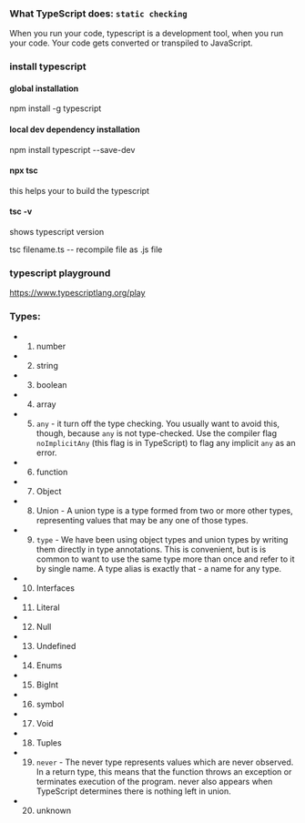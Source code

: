 ### What TypeScript does: `static checking`

When you run your code, typescript is a development tool, when you run your code. Your code gets converted or transpiled to JavaScript.

### install typescript

#### global installation

npm install -g typescript

#### local dev dependency installation

npm install typescript --save-dev

#### npx tsc

this helps your to build the typescript

#### tsc -v

shows typescript version

tsc filename.ts -- recompile file as .js file

### typescript playground

https://www.typescriptlang.org/play

### Types:

- 1. number
- 2. string
- 3. boolean
- 4. array
- 5. `any` - it turn off the type checking. You usually want to avoid this, though, because `any` is not
     type-checked. Use the compiler flag `noImplicitAny` (this flag is in TypeScript) to flag any implicit `any` as an error.
- 6. function
- 7. Object
- 8. Union - A union type is a type formed from two or more other types, representing values that may be any one of
     those types.
- 9. `type` - We have been using object types and union types by writing them directly in type annotations. This is
     convenient, but is is common to want to use the same type more than once and refer to it by single name.
     A type alias is exactly that - a name for any type.
- 10. Interfaces
- 11. Literal
- 12. Null
- 13. Undefined
- 14. Enums
- 15. BigInt
- 16. symbol
- 17. Void
- 18. Tuples
- 19. `never` - The never type represents values which are never observed. In a return type, this means that the
      function throws an exception or terminates execution of the program. never also appears when TypeScript determines there is nothing left in union.
- 20. unknown
